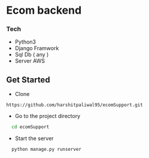 # Ecom backend

### Tech

- Python3
- Django Framwork
- Sql Db ( any )
- Server AWS


## Get Started 
 - Clone 
 ```
 https://github.com/harshitpaliwal95/ecomSupport.git
 ```
 
 - Go to the project directory

```bash
  cd ecomSupport
```

- Start the server

```bash
  python manage.py runserver
```
